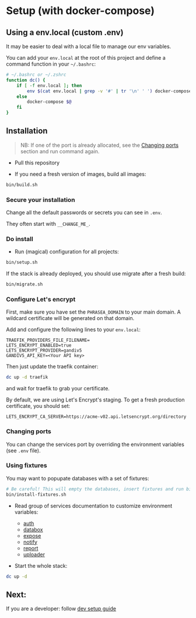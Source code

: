 # Setup (with docker-compose)

## Using a env.local (custom .env)

It may be easier to deal with a local file to manage our env variables.

You can add your `env.local` at the root of this project and define a command function in your `~/.bashrc`:

```bash
# ~/.bashrc or ~/.zshrc
function dc() {
    if [ -f env.local ]; then
        env $(cat env.local | grep -v '#' | tr '\n' ' ') docker-compose $@
    else
        docker-compose $@
    fi
}
```

## Installation

> NB: If one of the port is already allocated, see the [Changing ports](#changing-ports) section and run command again.

* Pull this repository

* If you need a fresh version of images, build all images:
```bash
bin/build.sh
```

### Secure your installation

Change all the default passwords or secrets you can see in `.env`.

They often start with `__CHANGE_ME_`.

### Do install

* Run (magical) configuration for all projects:
```bash
bin/setup.sh
```

If the stack is already deployed, you should use migrate after a fresh build:
```bash
bin/migrate.sh
```

### Configure Let's encrypt

First, make sure you have set the `PHRASEA_DOMAIN` to your main domain. A wildcard certificate will be generated on that domain.

Add and configure the following lines to your `env.local`:

```dotenv
TRAEFIK_PROVIDERS_FILE_FILENAME=
LETS_ENCRYPT_ENABLED=true
LETS_ENCRYPT_PROVIDER=gandiv5
GANDIV5_API_KEY=<Your API key>
```

Then just update the traefik container:
```bash
dc up -d traefik
```

and wait for traefik to grab your certificate.

By default, we are using Let's Encrypt's staging. To get a fresh production certificate, you should set:

```dotenv
LETS_ENCRYPT_CA_SERVER=https://acme-v02.api.letsencrypt.org/directory
```

### Changing ports

You can change the services port by overriding the environment variables (see `.env` file).

### Using fixtures

You may want to popupate databases with a set of fixtures:
```bash
# Be careful! This will empty the databases, insert fixtures and run bin/setup.sh again
bin/install-fixtures.sh
```

* Read group of services documentation to customize environment variables:
    * [auth](../auth/README.md)
    * [databox](../databox/README.md)
    * [expose](../expose/README.md)
    * [notify](../notify/README.md)
    * [report](../report/README.md)
    * [uploader](../uploader/README.md)

* Start the whole stack:
```bash
dc up -d
```

## Next:

If you are a developer: follow [dev setup guide](./dev.md)
